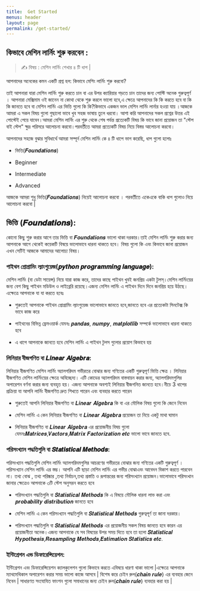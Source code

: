 ```yaml
---
title:  Get Started
menus: header
layout: page
permalink: /get-started/
---
```


## কিভাবে মেশিন লার্নিং শুরু করবেন :

> ✍ বিষয় :  মেশিন লার্নিং শেখার ৪ টি ধাপ |


আপনাদের অনেকের কমন একটি প্রশ্ন হল: কিভাবে মেশিং লার্নিং শুরু করবো?

তাই আপনারা যারা মেশিন লার্নিং শুরু করতে চান বা এর উপর ক্যারিয়ার গড়তে চান তাদের জন্য পোস্টি অনেক গুরুত্বপূর্ণ । আপনারা মেক্সিমাম ওই জানেন না কোথা থেকে শুরু করলে ভালো হবে,এ ক্ষেত্রে আপনাদের কি কি করতে হবে বা কি কি জানতে হবে বা মেশিন লার্নিং এর ভিত্তি গুলো কি কি?কিভাবে একজন ভাল মেশিন লার্নিং লার্নার হওয়া যায় ।আজকে আমরা এ সকল বিষয় গুলো গুছালো ভাবে খুব সহজ ভাষায় তুলে ধরবো।
আশা করি আপনাদের সকল প্রশ্নের উত্তর এই পোস্টেই পেয়ে যাবেন।আমরা মেশিন লার্নিং এর শুরু থেকে শেষ পর্যন্ত প্রত্যেকটি বিষয় কি ভাবে জানা প্রয়োজন তা "স্টেপ বাই স্টেপ" ক্ষুদ্র পরিসরে আলোচনা করবো।পরবর্তীতে আমরা প্রত্যেকটি বিষয় নিয়ে বিস্তর আলোচনা করবো।

আপনাদের সহজে বুঝার সুবিধার্থে আমরা সম্পূর্ন মেশিন লার্নিং কে ৪ টি ধাপে ভাগ করেছি, ধাপ গুলো হলোঃ
* ভিত্তি(𝑭𝒐𝒖𝒏𝒅𝒂𝒕𝒊𝒐𝒏𝒔)
+ Beginner
* Intermediate
+ Advanced

আজকে আমরা শুধু ভিত্তি(𝑭𝒐𝒖𝒏𝒅𝒂𝒕𝒊𝒐𝒏𝒔) নিয়েই আলোচনা করবো । পরবর্তীতে একেএকে বাকি ধাপ গুলোও নিয়ে আলোচনা করবো |

## ভিত্তি (𝑭𝒐𝒖𝒏𝒅𝒂𝒕𝒊𝒐𝒏𝒔):
কোনো কিছু শুরু করার আগে তার ভিত্তি বা 𝑭𝒐𝒖𝒏𝒅𝒂𝒕𝒊𝒐𝒏𝒔 ভালো থাকা দরকার।তাই মেশিন লার্নিং শুরু করার জন্য আপনাকে আগে থেকেই কয়েকটি বিষয়ে ভালোভাবে ধারনা থাকতে হবে। বিষয় গুলো কি এবং কিভাবে জানা প্রয়োজন এখন সেটিই আজকে আমাদের আলোচ্য বিষয়।

### পাইথন প্রোগ্রামিং ল্যাংগুয়েজ(𝒑𝒚𝒕𝒉𝒐𝒏 𝒑𝒓𝒐𝒈𝒓𝒂𝒎𝒎𝒊𝒏𝒈 𝒍𝒂𝒏𝒈𝒖𝒂𝒈𝒆):
মেশিন লার্নিং (বা ডেটা সায়েন্স) নিয়ে যারা কাজ করে, তাদের কাছে পাইথন খুবই জনপ্রিয় একটা টুলস্।মেশিন লার্নিংয়ের জন্য বেশ কিছু পাইথন মডিউল ও লাইব্রেরি রয়েছে।এজন্য মেশিন লার্নিং এ পাইথন দিনে দিনে জনপ্রিয় হয়ে উঠছে।এক্ষেত্রে আপনাকে যা যা করতে হবেঃ
+ শুরুতেই আপনাকে পাইথন প্রোগ্রামিং ল্যাংগুয়েজ ভালোভাবে জানতে হবে,জানতে হবে এর প্রত্যেকটা সিনটেক্স কি ভাবে কাজ করে
* পাইথনের বিভিন্ন ফ্রেমওয়ার্ক যেমনঃ 𝒑𝒂𝒏𝒅𝒂𝒔, 𝒏𝒖𝒎𝒑𝒚, 𝒎𝒂𝒕𝒑𝒍𝒐𝒕𝒍𝒊𝒃 সম্পর্কে ভালোভাবে ধারনা থাকতে হবে
+ এ ধাপে আপনাকে জানতে হবে মেশিন লার্নিং এ পাইথন টুলস গুলোর প্রয়োগ কিভাবে হয়

### লিনিয়ার বীজগণিত বা 𝑳𝒊𝒏𝒆𝒂𝒓 𝑨𝒍𝒈𝒆𝒃𝒓𝒂:
লিনিয়ার বীজগণিত মেশিন লার্নিং অ্যালগরিদম গভীরতর বোঝার জন্য গণিতের একটি গুরুত্বপূর্ণ ভিত্তি ক্ষেত্র । লিনিয়ার বীজগণিত মেশিন লার্নিংয়ের ক্ষেত্রে অবিচ্ছেদ্য। এটি কোডের অ্যালগরিদম বাস্তবায়ন করার জন্য, অ্যালগরিদমগুলির অপারেশন বর্ণনা করার জন্য ব্যবহৃত হয়। এজন্য আপনাকে অবশ্যই লিনিয়ার বীজগনিত জানতে হবে।নীচে 3 ধাপের প্রক্রিয়া যা আপনি লার্নিং বীজগণিত দ্রুত শিখতে পারেন এবং ব্যবহার করতে পারেন
* শুরুতেই আপনি লিনিয়ার বীজগণিত বা 𝑳𝒊𝒏𝒆𝒂𝒓 𝑨𝒍𝒈𝒆𝒃𝒓𝒂 কি বা এর মৌলিক বিষয় গুলো কি জেনে নিবেন
+ মেশিন লার্নিং এ কেন লিনিয়ার বীজগণিত বা 𝑳𝒊𝒏𝒆𝒂𝒓 𝑨𝒍𝒈𝒆𝒃𝒓𝒂 প্রয়োজন তা নিয়ে একটু মাথা ঘামান
* লিনিয়ার বীজগণিত বা 𝑳𝒊𝒏𝒆𝒂𝒓 𝑨𝒍𝒈𝒆𝒃𝒓𝒂 এর প্রয়োজনীয় বিষয় গুলো যেমনঃ𝑴𝒂𝒕𝒓𝒊𝒄𝒆𝒔,𝑽𝒂𝒄𝒕𝒐𝒓𝒔,𝑴𝒂𝒕𝒓𝒊𝒙 𝑭𝒂𝒄𝒕𝒐𝒓𝒊𝒛𝒂𝒕𝒊𝒐𝒏 𝒆𝒕𝒄 ভালো ভাবে জানতে হবে.

### পরিসংখ্যান পদ্ধতিগুলি বা 𝑺𝒕𝒂𝒕𝒊𝒔𝒕𝒊𝒄𝒂𝒍 𝑴𝒆𝒕𝒉𝒐𝒅𝒔:
পরিসংখ্যান পদ্ধতিগুলি মেশিন লার্নিং অ্যালগরিদমগুলির আচরণের গভীরতর বোঝার জন্য গণিতের একটি গুরুত্বপূর্ণ ।পরিসংখ্যান মেশিন লার্নিং এর স্তম্ভ। আপনি এটি ছাড়া মেশিন লার্নিং এর গভীর বোঝাএবং আবেদন বিকাশ করতে পারবেন না। তথ্য বোঝ , তথ্য পরিষ্কার ,তথ্য নির্বাচন,তথ্য প্রস্ততি ও রূপান্তরের জন্য পরিসংখ্যান প্রয়োজন।ভালোভাবে পরিসংখান জানার ক্ষেত্রেও আপনাকে ৩টি স্টেপ অনুসরন করতে হবে
* পরিসংখ্যান পদ্ধতিগুলি বা 𝑺𝒕𝒂𝒕𝒊𝒔𝒕𝒊𝒄𝒂𝒍 𝑴𝒆𝒕𝒉𝒐𝒅𝒔 কি এ বিষয়ে মৌলিক ধারনা লাভ করা এবং 𝒑𝒓𝒐𝒃𝒂𝒃𝒊𝒍𝒊𝒕𝒚 𝒅𝒊𝒔𝒕𝒓𝒊𝒃𝒖𝒕𝒊𝒐𝒏 জানতে হবে
+ মেশিন লার্নিং এ কেন পরিসংখ্যান পদ্ধতিগুলি বা 𝑺𝒕𝒂𝒕𝒊𝒔𝒕𝒊𝒄𝒂𝒍 𝑴𝒆𝒕𝒉𝒐𝒅𝒔 গুরুত্বপূর্ণ তা জানা দরকার।
* পরিসংখ্যান পদ্ধতিগুলি বা 𝑺𝒕𝒂𝒕𝒊𝒔𝒕𝒊𝒄𝒂𝒍 𝑴𝒆𝒕𝒉𝒐𝒅𝒔 এর প্রয়োজনীয় সকল বিষয় জানতে হবে কারন এর প্রয়োজনীতা অনেক।এজন্য আপনাকে যে সব বিষয়ের উপর সময় দিতে হবে তা হলো 𝑺𝒕𝒂𝒕𝒊𝒔𝒕𝒊𝒄𝒂𝒍 𝑯𝒚𝒑𝒐𝒕𝒉𝒆𝒔𝒊𝒔,𝑹𝒆𝒔𝒂𝒎𝒑𝒍𝒊𝒏𝒈 𝑴𝒆𝒕𝒉𝒐𝒅𝒔,𝑬𝒔𝒕𝒊𝒎𝒂𝒕𝒊𝒐𝒏 𝑺𝒕𝒂𝒕𝒊𝒔𝒕𝒊𝒄𝒔 𝒆𝒕𝒄.

### ইন্টিগ্রেশন এন্ড ডিফারেন্সিয়েশন:
ইন্টিগ্রেশন এবং ডিফারেন্সিয়েশন ক্যালকুলেশন গুলো কিভাবে করতে এবিষয়ে ধারণা থাকা ভালো |এক্ষেত্রে আপনাকে ম্যাথমেথিকাল অপারেশন করার সময় ভালো কাজে আসবে | বিশেষ করে চেইন রুল(𝒄𝒉𝒂𝒊𝒏 𝒓𝒖𝒍𝒆) এর ব্যবহার জেনে নিবেন | সাধারণত সংযোযিত ফাংশন গুলো সমাধানের জন্য চেইন রুল(𝒄𝒉𝒂𝒊𝒏 𝒓𝒖𝒍𝒆) ব্যবহার করা হয় |
